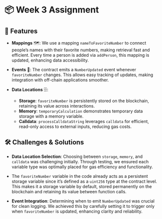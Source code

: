 # 📦 Week 3 Assignment

## 🚀 Features

- **Mappings** 🗺️: 
  We use a mapping `nameToFavoriteNumber` to connect people’s names with their favorite numbers, making retrieval fast and efficient. Every time a person is added via `addPerson`, this mapping is updated, enhancing data accessibility.

- **Events** 📣: 
  The contract emits a `NumberUpdated` event whenever `favoriteNumber` changes. This allows easy tracking of updates, making integration with off-chain applications smoother.

- **Data Locations** 🗄️:
  - **Storage**: `favoriteNumber` is persistently stored on the blockchain, retaining its value across interactions.
  - **Memory**: `temporaryCalculation` demonstrates temporary data storage with a memory variable.
  - **Calldata**: `processCalldataString` leverages `calldata` for efficient, read-only access to external inputs, reducing gas costs.

## 🛠️ Challenges & Solutions

- **Data Location Selection**: Choosing between `storage`, `memory`, and `calldata` was challenging initially. Through testing, we ensured each variable type was optimally placed for gas efficiency and functionality.
  
- The `favoriteNumber` variable in the code already acts as a persistent storage variable since it’s defined as a `uint256` type at the contract level. This makes it a storage variable by default, stored permanently on the blockchain and retaining its value between function calls.
  
- **Event Integration**: Determining when to emit `NumberUpdated` was crucial for clean logging. We achieved this by carefully setting it to trigger only when `favoriteNumber` is updated, enhancing clarity and reliability.
